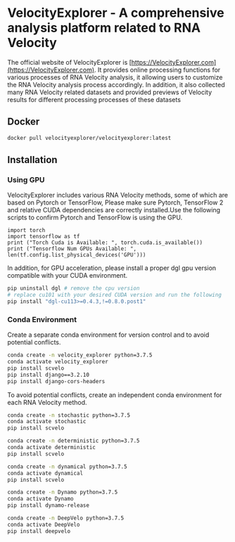# VelocityExplorer - A comprehensive analysis platform related to RNA Velocity

The official website of VelocityExplorer is [https://VelocityExplorer.com](https://VelocityExplorer.com). It provides online processing functions for various processes of RNA Velocity analysis, it allowing users to customize the RNA Velocity analysis process accordingly. In addition, it also collected many RNA Velocity related datasets and provided previews of Velocity results for different processing processes of these datasets

## Docker

```bash
docker pull velocityexplorer/velocityexplorer:latest
```

## Installation

### Using GPU

VelocityExplorer includes various RNA Velocity methods, some of which are based on Pytorch or TensorFlow, Please make sure Pytorch, TensorFlow 2 and relative CUDA dependencies are correctly installed.Use the following scripts to confirm Pytorch and TensorFlow is using the GPU.

```python3
import torch
import tensorflow as tf
print ("Torch Cuda is Available: ", torch.cuda.is_available())
print ("Tensorflow Num GPUs Available: ", len(tf.config.list_physical_devices('GPU')))
```

In addition, for GPU acceleration, please install a proper dgl gpu version compatible with your CUDA environment.

```bash
pip uninstall dgl # remove the cpu version
# replace cu101 with your desired CUDA version and run the following
pip install "dgl-cu113>=0.4.3,!=0.8.0.post1"
```

### Conda Environment

Create a separate conda environment for version control and to avoid potential conflicts.

```bash
conda create -n velocity_explorer python=3.7.5
conda activate velocity_explorer
pip install scvelo
pip install django==3.2.10
pip install django-cors-headers
```

To avoid potential conflicts, create an independent conda environment for each RNA Velocity method.

```bash
conda create -n stochastic python=3.7.5
conda activate stochastic
pip install scvelo
```

```bash
conda create -n deterministic python=3.7.5
conda activate deterministic
pip install scvelo
```

```bash
conda create -n dynamical python=3.7.5
conda activate dynamical
pip install scvelo
```

```bash
conda create -n Dynamo python=3.7.5
conda activate Dynamo
pip install dynamo-release
```

```bash
conda create -n DeepVelo python=3.7.5
conda activate DeepVelo
pip install deepvelo
```
